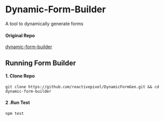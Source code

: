 # Dynamic-Form-Builder

A tool to dynamically generate forms

#### Original Repo
[dynamic-form-builder](https://github.com/drubiodev/dynamic-form-builder)

## Running Form Builder 

#### 1. Clone Repo

`git clone https://github.com/reactivepixel/DynamicFormGen.git && cd dynamic-form-builder`

#### 2 .Run Test

`npm test` 
